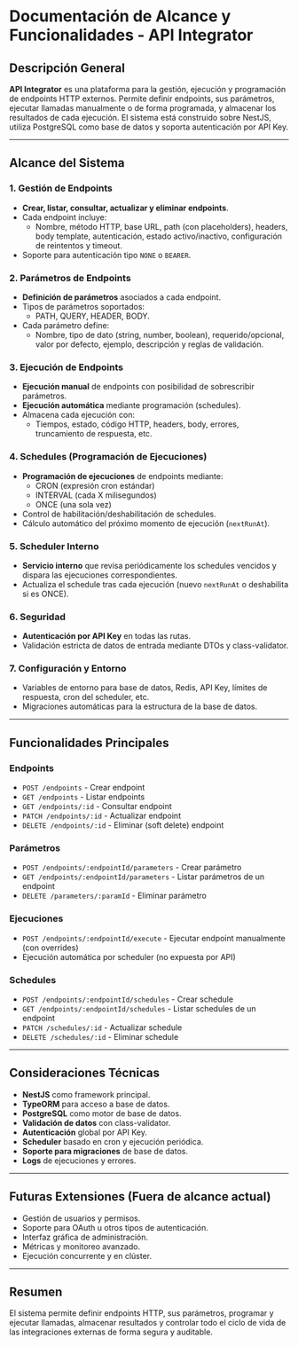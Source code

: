 # Documentación de Alcance y Funcionalidades - API Integrator

## Descripción General

**API Integrator** es una plataforma para la gestión, ejecución y programación de endpoints HTTP externos. Permite definir endpoints, sus parámetros, ejecutar llamadas manualmente o de forma programada, y almacenar los resultados de cada ejecución. El sistema está construido sobre NestJS, utiliza PostgreSQL como base de datos y soporta autenticación por API Key.

---

## Alcance del Sistema

### 1. Gestión de Endpoints

- **Crear, listar, consultar, actualizar y eliminar endpoints**.
- Cada endpoint incluye:
  - Nombre, método HTTP, base URL, path (con placeholders), headers, body template, autenticación, estado activo/inactivo, configuración de reintentos y timeout.
- Soporte para autenticación tipo `NONE` o `BEARER`.

### 2. Parámetros de Endpoints

- **Definición de parámetros** asociados a cada endpoint.
- Tipos de parámetros soportados:
  - PATH, QUERY, HEADER, BODY.
- Cada parámetro define:
  - Nombre, tipo de dato (string, number, boolean), requerido/opcional, valor por defecto, ejemplo, descripción y reglas de validación.

### 3. Ejecución de Endpoints

- **Ejecución manual** de endpoints con posibilidad de sobrescribir parámetros.
- **Ejecución automática** mediante programación (schedules).
- Almacena cada ejecución con:
  - Tiempos, estado, código HTTP, headers, body, errores, truncamiento de respuesta, etc.

### 4. Schedules (Programación de Ejecuciones)

- **Programación de ejecuciones** de endpoints mediante:
  - CRON (expresión cron estándar)
  - INTERVAL (cada X milisegundos)
  - ONCE (una sola vez)
- Control de habilitación/deshabilitación de schedules.
- Cálculo automático del próximo momento de ejecución (`nextRunAt`).

### 5. Scheduler Interno

- **Servicio interno** que revisa periódicamente los schedules vencidos y dispara las ejecuciones correspondientes.
- Actualiza el schedule tras cada ejecución (nuevo `nextRunAt` o deshabilita si es ONCE).

### 6. Seguridad

- **Autenticación por API Key** en todas las rutas.
- Validación estricta de datos de entrada mediante DTOs y class-validator.

### 7. Configuración y Entorno

- Variables de entorno para base de datos, Redis, API Key, límites de respuesta, cron del scheduler, etc.
- Migraciones automáticas para la estructura de la base de datos.

---

## Funcionalidades Principales

### Endpoints

- `POST /endpoints` - Crear endpoint
- `GET /endpoints` - Listar endpoints
- `GET /endpoints/:id` - Consultar endpoint
- `PATCH /endpoints/:id` - Actualizar endpoint
- `DELETE /endpoints/:id` - Eliminar (soft delete) endpoint

### Parámetros

- `POST /endpoints/:endpointId/parameters` - Crear parámetro
- `GET /endpoints/:endpointId/parameters` - Listar parámetros de un endpoint
- `DELETE /parameters/:paramId` - Eliminar parámetro

### Ejecuciones

- `POST /endpoints/:endpointId/execute` - Ejecutar endpoint manualmente (con overrides)
- Ejecución automática por scheduler (no expuesta por API)

### Schedules

- `POST /endpoints/:endpointId/schedules` - Crear schedule
- `GET /endpoints/:endpointId/schedules` - Listar schedules de un endpoint
- `PATCH /schedules/:id` - Actualizar schedule
- `DELETE /schedules/:id` - Eliminar schedule

---

## Consideraciones Técnicas

- **NestJS** como framework principal.
- **TypeORM** para acceso a base de datos.
- **PostgreSQL** como motor de base de datos.
- **Validación de datos** con class-validator.
- **Autenticación** global por API Key.
- **Scheduler** basado en cron y ejecución periódica.
- **Soporte para migraciones** de base de datos.
- **Logs** de ejecuciones y errores.

---

## Futuras Extensiones (Fuera de alcance actual)

- Gestión de usuarios y permisos.
- Soporte para OAuth u otros tipos de autenticación.
- Interfaz gráfica de administración.
- Métricas y monitoreo avanzado.
- Ejecución concurrente y en clúster.

---

## Resumen

El sistema permite definir endpoints HTTP, sus parámetros, programar y ejecutar llamadas, almacenar resultados y controlar todo el ciclo de vida de las integraciones externas de forma segura y auditable.